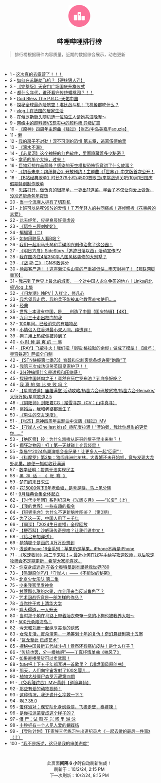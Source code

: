 <div align="center">
    <img src="./assets/icon_rank.png" alt="logo" />
    <h2>哔哩哔哩排行榜</h>
</div>

> 排行榜根据稿件内容质量，近期的数据综合展示，动态更新

<br />

<ul><li><span>1 - <a href=https://www.bilibili.com/BV1h7xxemESe>这次真的去露营了！！！</a></span></li><li><span>2 - <a href=https://www.bilibili.com/BV1vNxyeBE2F>如何在苏联劫飞机？【硬核狠人71】</a></span></li><li><span>3 - <a href=https://www.bilibili.com/BV1gbx8edEUL>【完整版】天安门广场国庆升旗仪式</a></span></li><li><span>4 - <a href=https://www.bilibili.com/BV115xbejEkw>都什么年代，谁还看守传统蟠桃园？！！</a></span></li><li><span>5 - <a href=https://www.bilibili.com/BV1G5xxeSECf>God&nbsp;Bless&nbsp;The&nbsp;P.R.C.-天佑中国</a></span></li><li><span>6 - <a href=https://www.bilibili.com/BV1ZLxrePECy>探秘全球最危险航空！堪比战斗机！飞机餐都吃什么？</a></span></li><li><span>7 - <a href=https://www.bilibili.com/BV16UxTeCEeZ>vlog｜在法国的居家生活</a></span></li><li><span>8 - <a href=https://www.bilibili.com/BV13mxMeNEi6>在俄罗斯街头随机选一位陌生人请她共进晚餐～</a></span></li><li><span>9 - <a href=https://www.bilibili.com/BV1mtxqezEyh>网络中的颜料师VS现实中的颜料师&nbsp;异极矿篇</a></span></li><li><span>10 - <a href=https://www.bilibili.com/BV1LEsdevEMc>《原神》四周年主题曲《经过》【张杰/中岛美嘉/Faouzia】</a></span></li><li><span>11 - <a href=https://www.bilibili.com/BV1jJsZekE88>懒</a></span></li><li><span>12 - <a href=https://www.bilibili.com/BV11TxsevETQ>我的房子不对劲！深不可测的恐惧&nbsp;第五章，逃离伍德伯里</a></span></li><li><span>13 - <a href=https://www.bilibili.com/BV1FhsmesEMp>《滴水不漏》</a></span></li><li><span>14 - <a href=https://www.bilibili.com/BV12Xx4ekEvm>【苏星河】这个神秘的红色软件，里面隐藏着多少秘密？</a></span></li><li><span>15 - <a href=https://www.bilibili.com/BV1V8xFeCEh8>拿葱的那个大婶，过来！</a></span></li><li><span>16 - <a href=https://www.bilibili.com/BV1sPsZe9EgE>巨物幻想作品巅峰？感染的天空模拟恐怖究竟讲了什么故事？</a></span></li><li><span>17 - <a href=https://www.bilibili.com/BV1U6xpeNEyt>《初音未来：缤纷舞台》开放预约！主题曲《「世界」》中文版首次公开！</a></span></li><li><span>18 - <a href=https://www.bilibili.com/BV1u3smeMEZ9>【B站经典歌单】时长379小时/4500首歌曲/来挑战通关吧/10月1日国庆假期特别制作歌单</a></span></li><li><span>19 - <a href=https://www.bilibili.com/BV145xMedE7t>思路打开，做饭真的很简单，一锅出11道菜，学会了不仅让你爱上做饭，没准还能承包年夜饭</a></span></li><li><span>20 - <a href=https://www.bilibili.com/BV1qBxMegEn1>当一个流麻人拥有了切割机</a></span></li><li><span>21 - <a href=https://www.bilibili.com/BV16VxaeyEMS>上班可以杀死99%的爱情！千万年轻人的共同痛点！逐帧解析《花束般的恋爱》</a></span></li><li><span>22 - <a href=https://www.bilibili.com/BV14RsoefE8z>此去经年，应是良辰好景虚设</a></span></li><li><span>23 - <a href=https://www.bilibili.com/BV1LzxkeqEro>《悟空三顾刘姥姥》</a></span></li><li><span>24 - <a href=https://www.bilibili.com/BV1o2xceDEwy>蝙蝠猫（二)</a></span></li><li><span>25 - <a href=https://www.bilibili.com/BV1zCxNeuEZa>如何用联系人看B站？</a></span></li><li><span>26 - <a href=https://www.bilibili.com/BV1nTsZeDE2H>我们一起用马头琴和手碟即兴创作治愈了这公园！</a></span></li><li><span>27 - <a href=https://www.bilibili.com/BV1A14KeDEmW>《明日方舟》SideStory「追迹日落以西」活动宣传PV</a></span></li><li><span>28 - <a href=https://www.bilibili.com/BV1G1xMevEj6>我在国内住4层350平八国风格装修的大别墅？</a></span></li><li><span>29 - <a href=https://www.bilibili.com/BV1aKxkeFEnj>《战&nbsp;奶&nbsp;三》&nbsp;IGN不敢评分</a></span></li><li><span>30 - <a href=https://www.bilibili.com/BV1EGxreTEPr>徐霞客严选！！这座浙江名山真的严重被低估…雨天封神了！【互联网脚替10】</a></span></li><li><span>31 - <a href=https://www.bilibili.com/BV1H5xie8EJZ>我来到了世界上最北的城市，一个对中国人永久免签的地方｜Links的北极Vlog&nbsp;上集</a></span></li><li><span>32 - <a href=https://www.bilibili.com/BV1syxpeaEff>《归龙潮》烛PV&nbsp;|&nbsp;入红尘，修凡心</a></span></li><li><span>33 - <a href=https://www.bilibili.com/BV1f3xEeBEPc>我希望我走后，我的兵不能被其他教官直接使用……</a></span></li><li><span>34 - <a href=https://www.bilibili.com/BV1KzxCe4EBa>经典</a></span></li><li><span>35 - <a href=https://www.bilibili.com/BV1d1xWeDE1W>世界上本没有中国，是____创造了中国【国庆特辑】【4K】</a></span></li><li><span>36 - <a href=https://www.bilibili.com/BV1p8sfeREbm>九月三十走出校门的我</a></span></li><li><span>37 - <a href=https://www.bilibili.com/BV1fSxNeNEHK>100年间，已经消失的有趣物品</a></span></li><li><span>38 - <a href=https://www.bilibili.com/BV11bxUeBEfd>小情侣入住香港最小双人间，纯遭罪！</a></span></li><li><span>39 - <a href=https://www.bilibili.com/BV1KdxMeZE1R>狗子用上热成像被帅到了</a></span></li><li><span>40 - <a href=https://www.bilibili.com/BV1rVxsehE9m>小&nbsp;时&nbsp;候&nbsp;最&nbsp;爽&nbsp;的&nbsp;一&nbsp;集</a></span></li><li><span>41 - <a href=https://www.bilibili.com/BV1ssxgeZEHK>【RAY】飞萤扑火！我们把「崩铁:格拉默的余烬」做成了模型！【崩坏：星穹铁道】萨姆全自制</a></span></li><li><span>42 - <a href=https://www.bilibili.com/BV1yCxCeXENv>【STN快报第七季73】育碧和它刺客信条或许要“跑路”了</a></span></li><li><span>43 - <a href=https://www.bilibili.com/BV1YaxFeGEcQ>我第三次成功逗笑英国皇家护卫！！</a></span></li><li><span>44 - <a href=https://www.bilibili.com/BV1vUxceJEDQ>3分钟搞懂什么是透视和压缩感！</a></span></li><li><span>45 - <a href=https://www.bilibili.com/BV1zUxrerEov>探秘中国烤肉之王！竟然在死亡罗布泊？到底多好吃？</a></span></li><li><span>46 - <a href=https://www.bilibili.com/BV1PcxuesEY4>我&nbsp;真&nbsp;的&nbsp;如&nbsp;此&nbsp;失&nbsp;败&nbsp;吗&nbsp;？</a></span></li><li><span>47 - <a href=https://www.bilibili.com/BV1DexpeuE4D>【星穹铁道】庙趣满堂&nbsp;活动攻略/枘凿六合/码放货物/枘凿六合·Remake/大衍万象/星穹铁道2.5</a></span></li><li><span>48 - <a href=https://www.bilibili.com/BV1GxxretEBM>《阴阳师》封阳君CG丨踏雪寻踪（CV：山中真寻）</a></span></li><li><span>49 - <a href=https://www.bilibili.com/BV1hvxFegEE1>离婚后，我和老婆都重生了</a></span></li><li><span>50 - <a href=https://www.bilibili.com/BV1kJxKeyEbz>《男生的交友速度》</a></span></li><li><span>51 - <a href=https://www.bilibili.com/BV17sxPeYEbh>【张杰】原神四周年主题曲中文版《经过》MV</a></span></li><li><span>52 - <a href=https://www.bilibili.com/BV1QKxkeFEJk>【守岸人×One&nbsp;last&nbsp;kiss】适配度拉满！“漂泊者，我比你想象的更爱你……”</a></span></li><li><span>53 - <a href=https://www.bilibili.com/BV12axzeyEKt>【绝区零】铃：为什么凯撒从哥哥的屋子里出来啦？！</a></span></li><li><span>54 - <a href=https://www.bilibili.com/BV17TxxesESS>癫狂动物园！打工第一天就碰上变异袋鼠！</a></span></li><li><span>55 - <a href=https://www.bilibili.com/BV1bUx4eLELA>华晨宇2024鸟巢演唱会全纪录！让更多人一起“回家”！</a></span></li><li><span>56 - <a href=https://www.bilibili.com/BV1bxxUe6Ept>《科摩罗》第3集：独闯非洲红树林，大青蟹还未开始抓，竟先发现大龙虾老巢，随便一抓就收获满满</a></span></li><li><span>57 - <a href=https://www.bilibili.com/BV1igxxepEpF>数学证明：投票无法实现民主</a></span></li><li><span>58 - <a href=https://www.bilibili.com/BV1rxxhe2Eb6>黑&nbsp;&nbsp;神&nbsp;&nbsp;话&nbsp;&nbsp;:&nbsp;&nbsp;《&nbsp;&nbsp;张&nbsp;&nbsp;骞&nbsp;&nbsp;》</a></span></li><li><span>59 - <a href=https://www.bilibili.com/BV1XWxreZEM8>楚门的末日求生</a></span></li><li><span>60 - <a href=https://www.bilibili.com/BV1AYxWefE4s>花15000包下6年老鱼塘，是亏是赚，马上见分晓</a></span></li><li><span>61 - <a href=https://www.bilibili.com/BV1yVxKeUEfc>9月经典合集全体起立</a></span></li><li><span>62 - <a href=https://www.bilibili.com/BV13nxxe1Egq>【时代少年团】系列纪录片《光辉岁月》——“长夏”（上）</a></span></li><li><span>63 - <a href=https://www.bilibili.com/BV1GrxKe8EtX>【我的世界】一些有趣的指令</a></span></li><li><span>64 - <a href=https://www.bilibili.com/BV13fx2egESC>【铜锣电台】为什么不更新脑叶图鉴？（第0期）</a></span></li><li><span>65 - <a href=https://www.bilibili.com/BV1yCxCeXEFd>为了这一天，中国人用了三千年</a></span></li><li><span>66 - <a href=https://www.bilibili.com/BV1nJxmedEyV>【周深】「2024生日直播」全程回放</a></span></li><li><span>67 - <a href=https://www.bilibili.com/BV1iZxTeqEmM>【梗百科】沙威玛传奇是啥？让我们说中文！</a></span></li><li><span>68 - <a href=https://www.bilibili.com/BV13RxWeyEXJ>《给吕布加穿透》</a></span></li><li><span>69 - <a href=https://www.bilibili.com/BV1rzxqewE5K>猜猜哪个是画的&nbsp;#万万没想到</a></span></li><li><span>70 - <a href=https://www.bilibili.com/BV17JxeeEEYb>浅谈iPhone&nbsp;16全系列：苹果仍是苹果，iPhone不再是iPhone</a></span></li><li><span>71 - <a href=https://www.bilibili.com/BV1ppxMenEq7>《攻速牧师》第二季来啦！~&nbsp;最近小何在找写手续写攻速牧师，以后攻速牧师会不定期更新，希望大家能喜欢。</a></span></li><li><span>72 - <a href=https://www.bilibili.com/BV19hx1ezE5f>你变身成迪迦&nbsp;在各个奥特曼副本里拯救世界P80</a></span></li><li><span>73 - <a href=https://www.bilibili.com/BV11QxsevEYF>【鸣潮原创PV】「守岸人」——《不能说的秘密》</a></span></li><li><span>74 - <a href=https://www.bilibili.com/BV1NZxKeUEU1>北京少女乐队&nbsp;第二集</a></span></li><li><span>75 - <a href=https://www.bilibili.com/BV18WxjeQEGB>少来我家里发神金</a></span></li><li><span>76 - <a href=https://www.bilibili.com/BV1obxsenEKF>甘蔗那么甜的水果，咋全用来当反派角色了？</a></span></li><li><span>77 - <a href=https://www.bilibili.com/BV1vtxpeVEFS>咒术回战究竟是一部怎样的作品？</a></span></li><li><span>78 - <a href=https://www.bilibili.com/BV1JVsZe2Exb>当你终于考上清华大学</a></span></li><li><span>79 - <a href=https://www.bilibili.com/BV1sFsZexEJS>鸡犬得道，一人升天</a></span></li><li><span>80 - <a href=https://www.bilibili.com/BV1K1xFeYEKp>当时那个躺在马路上带着胎衣奄奄一息的小狗也被我养大啦～</a></span></li><li><span>81 - <a href=https://www.bilibili.com/BV1YvxsejE1J>500元勇闯海岛！</a></span></li><li><span>82 - <a href=https://www.bilibili.com/BV1ecxkeYEwY>今天和刘庸一起纵享美食的诱惑</a></span></li><li><span>83 - <a href=https://www.bilibili.com/BV14Sx4eyE3Z>女鬼复活，反杀渣男，一场筹划十年的复仇！奇幻悬疑剧第十五案</a></span></li><li><span>84 - <a href=https://www.bilibili.com/BV13UxkehEpk>“瓦龙至此&nbsp;已成艺术”</a></span></li><li><span>85 - <a href=https://www.bilibili.com/BV1WRxseYENe>探秘中国最新五代战斗机！竟然还有痛机皮肤！是什么样子？</a></span></li><li><span>86 - <a href=https://www.bilibili.com/BV1S2x7eREbc>“传统也罢，分一根抽吧”——丁真抒情单曲《抽风了》</a></span></li><li><span>87 - <a href=https://www.bilibili.com/BV1vWxneME6r>如果直播带货可以卖武器！</a></span></li><li><span>88 - <a href=https://www.bilibili.com/BV1tBsZe8EL5>如何把上下五千年都写进一首歌里？【超燃国风原创曲】</a></span></li><li><span>89 - <a href=https://www.bilibili.com/BV1yYxxeqEcz>那天，人们向宇宙发射了100名婴儿…</a></span></li><li><span>90 - <a href=https://www.bilibili.com/BV1BJxCegE56>植物大战僵尸森罗万藏第四期</a></span></li><li><span>91 - <a href=https://www.bilibili.com/BV1LtxieDEjV>《免我蹉跎苦》MV-黄龄【道诡异仙】</a></span></li><li><span>92 - <a href=https://www.bilibili.com/BV1GaxFeGEeg>那些有爱的动物视频！</a></span></li><li><span>93 - <a href=https://www.bilibili.com/BV1Nwxue9Epz>这种情况，我还说什么挽救一下？</a></span></li><li><span>94 - <a href=https://www.bilibili.com/BV1tHx2evEp8>啊？35.0</a></span></li><li><span>95 - <a href=https://www.bilibili.com/BV1vcxMevEHR>蛋仔派对：保安队化身蜘蛛侠，飞檐走壁，泰裤辣！</a></span></li><li><span>96 - <a href=https://www.bilibili.com/BV1TUxieTEzg>是你把派蒙变成这个样子的？</a></span></li><li><span>97 - <a href=https://www.bilibili.com/BV1xYxteLET4>僵&nbsp;尸：试&nbsp;图&nbsp;在&nbsp;岩&nbsp;浆&nbsp;里&nbsp;游&nbsp;泳</a></span></li><li><span>98 - <a href=https://www.bilibili.com/BV1VCtneGEgq>十秒拥有一个人见人爱的蝴蝶结</a></span></li><li><span>99 - <a href=https://www.bilibili.com/BV1erxheiEyM>【登陆计划】TF家族三代练习生出道纪录片《一起去做的最后一件事》（上）</a></span></li><li><span>100 - <a href=https://www.bilibili.com/BV18gxMe8ERD>“我不是叛逆，这只是我的审美态度”</a></span></li></ul>

<br />

<p align=center>此页面<strong>间隔 6 小时</strong>自动刷新生成！<br>刷新于：10/2/24, 2:15 PM<br>下一次刷新：10/2/24, 8:15 PM</p>